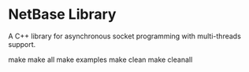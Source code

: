# NetBase Library

A C++ library for asynchronous socket programming with multi-threads support.

make
make all
make examples
make clean
make cleanall
